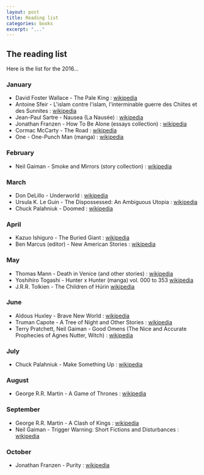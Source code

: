 ```yaml
---
layout: post
title: Reading list
categories: books
excerpt: "..."
---
```


## The reading list

Here is the list for the 2016&#46;&#46;&#46;

### January

- David Foster Wallace - The Pale King : [wikipedia](https://en.wikipedia.org/wiki/The_Pale_King)
- Antoine Sfeir - L'islam contre l'islam, l'interminable guerre des Chiites et des Sunnites : [wikipedia](https://en.wikipedia.org/wiki/Antoine_Sfeir)
- Jean-Paul Sartre - Nausea (La Nausée) : [wikipedia](https://en.wikipedia.org/wiki/Nausea_(novel))
- Jonathan Franzen - How To Be Alone (essays collection) : [wikipedia](https://en.wikipedia.org/wiki/How_to_Be_Alone)
- Cormac McCarty - The Road : [wikipedia](https://en.wikipedia.org/wiki/The_Road)
- One - One-Punch Man (manga) : [wikipedia](https://en.wikipedia.org/wiki/One-Punch_Man)

### February

- Neil Gaiman - Smoke and Mirrors (story collection) : [wikipedia](https://en.wikipedia.org/wiki/Smoke_and_Mirrors_(story_collection))

### March

- Don DeLillo - Underworld : [wikipedia](https://en.wikipedia.org/wiki/Underworld_(DeLillo_novel))
- Ursula K. Le Guin - The Dispossessed: An Ambiguous Utopia : [wikipedia](https://en.wikipedia.org/wiki/The_Dispossessed)
- Chuck Palahniuk - Doomed : [wikipedia](https://en.wikipedia.org/wiki/Doomed_(novel))

### April

- Kazuo Ishiguro - The Buried Giant : [wikipedia](https://en.wikipedia.org/wiki/The_Buried_Giant)
- Ben Marcus (editor) - New American Stories : [wikipedia](https://en.wikipedia.org/wiki/Ben_Marcus)

### May

- Thomas Mann - Death in Venice (and other stories) : [wikipedia](https://en.wikipedia.org/wiki/Death_in_Venice)
- Yoshihiro Togashi - Hunter x Hunter (manga) vol. 000 to 353 [wikipedia](https://en.wikipedia.org/wiki/Hunter_×_Hunter)
- J.R.R. Tolkien - The Children of Húrin [wikipedia](https://en.wikipedia.org/wiki/The_Children_of_Húrin)

### June

- Aldous Huxley - Brave New World : [wikipedia](https://en.wikipedia.org/wiki/Brave_New_World)
- Truman Capote - A Tree of Night and Other Stories : [wikipedia](https://en.wikipedia.org/wiki/A_Tree_of_Night_and_Other_Stories)
- Terry Pratchett, Neil Gaiman - Good Omens (The Nice and Accurate Prophecies of Agnes Nutter, Witch) : [wikipedia](https://en.wikipedia.org/wiki/Good_Omens)

### July
- Chuck Palahniuk - Make Something Up : [wikipedia](https://en.wikipedia.org/wiki/Make_Something_Up)

### August
- George R.R. Martin - A Game of Thrones : [wikipedia](https://en.wikipedia.org/wiki/A_Game_of_Thrones)

### September
- George R.R. Martin - A Clash of Kings : [wikipedia](https://en.wikipedia.org/wiki/A_Clash_of_Kings)
- Neil Gaiman - Trigger Warning: Short Fictions and Disturbances : [wikipedia](https://en.wikipedia.org/wiki/Neil_Gaiman_bibliography#Collected)

### October
- Jonathan Franzen - Purity : [wikipedia](https://en.wikipedia.org/wiki/Purity_(novel))
